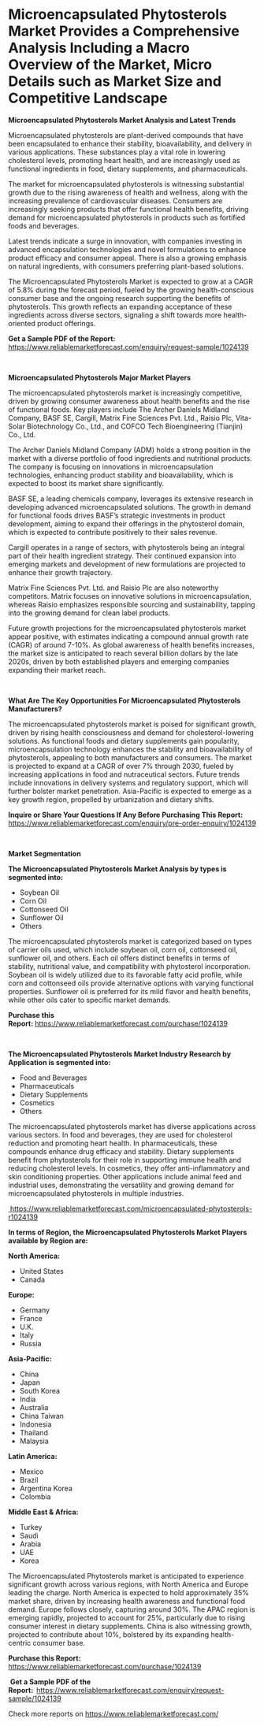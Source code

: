 <p><h1>Microencapsulated Phytosterols Market Provides a Comprehensive Analysis Including a Macro Overview of the Market, Micro Details such as Market Size and Competitive Landscape</h1></p><p><strong>Microencapsulated Phytosterols Market Analysis and Latest Trends</strong></p>
<p><p>Microencapsulated phytosterols are plant-derived compounds that have been encapsulated to enhance their stability, bioavailability, and delivery in various applications. These substances play a vital role in lowering cholesterol levels, promoting heart health, and are increasingly used as functional ingredients in food, dietary supplements, and pharmaceuticals. </p><p>The market for microencapsulated phytosterols is witnessing substantial growth due to the rising awareness of health and wellness, along with the increasing prevalence of cardiovascular diseases. Consumers are increasingly seeking products that offer functional health benefits, driving demand for microencapsulated phytosterols in products such as fortified foods and beverages. </p><p>Latest trends indicate a surge in innovation, with companies investing in advanced encapsulation technologies and novel formulations to enhance product efficacy and consumer appeal. There is also a growing emphasis on natural ingredients, with consumers preferring plant-based solutions. </p><p>The Microencapsulated Phytosterols Market is expected to grow at a CAGR of 5.8% during the forecast period, fueled by the growing health-conscious consumer base and the ongoing research supporting the benefits of phytosterols. This growth reflects an expanding acceptance of these ingredients across diverse sectors, signaling a shift towards more health-oriented product offerings.</p></p>
<p><strong>Get a Sample PDF of the Report:&nbsp;</strong> <a href="https://www.reliablemarketforecast.com/enquiry/request-sample/1024139?utm_campaign=2481&utm_medium=2&utm_source=Github&utm_content=ia&utm_term=07032025&utm_id=microencapsulated-phytosterols">https://www.reliablemarketforecast.com/enquiry/request-sample/1024139</a></p>
<p>&nbsp;</p>
<p><strong>Microencapsulated Phytosterols Major Market Players</strong></p>
<p><p>The microencapsulated phytosterols market is increasingly competitive, driven by growing consumer awareness about health benefits and the rise of functional foods. Key players include The Archer Daniels Midland Company, BASF SE, Cargill, Matrix Fine Sciences Pvt. Ltd., Raisio Plc, Vita-Solar Biotechnology Co., Ltd., and COFCO Tech Bioengineering (Tianjin) Co., Ltd.</p><p>The Archer Daniels Midland Company (ADM) holds a strong position in the market with a diverse portfolio of food ingredients and nutritional products. The company is focusing on innovations in microencapsulation technologies, enhancing product stability and bioavailability, which is expected to boost its market share significantly.</p><p>BASF SE, a leading chemicals company, leverages its extensive research in developing advanced microencapsulated solutions. The growth in demand for functional foods drives BASF’s strategic investments in product development, aiming to expand their offerings in the phytosterol domain, which is expected to contribute positively to their sales revenue.</p><p>Cargill operates in a range of sectors, with phytosterols being an integral part of their health ingredient strategy. Their continued expansion into emerging markets and development of new formulations are projected to enhance their growth trajectory.</p><p>Matrix Fine Sciences Pvt. Ltd. and Raisio Plc are also noteworthy competitors. Matrix focuses on innovative solutions in microencapsulation, whereas Raisio emphasizes responsible sourcing and sustainability, tapping into the growing demand for clean label products. </p><p>Future growth projections for the microencapsulated phytosterols market appear positive, with estimates indicating a compound annual growth rate (CAGR) of around 7-10%. As global awareness of health benefits increases, the market size is anticipated to reach several billion dollars by the late 2020s, driven by both established players and emerging companies expanding their market reach.</p></p>
<p>&nbsp;</p>
<p><strong>What Are The Key Opportunities For Microencapsulated Phytosterols Manufacturers?</strong></p>
<p><p>The microencapsulated phytosterols market is poised for significant growth, driven by rising health consciousness and demand for cholesterol-lowering solutions. As functional foods and dietary supplements gain popularity, microencapsulation technology enhances the stability and bioavailability of phytosterols, appealing to both manufacturers and consumers. The market is projected to expand at a CAGR of over 7% through 2030, fueled by increasing applications in food and nutraceutical sectors. Future trends include innovations in delivery systems and regulatory support, which will further bolster market penetration. Asia-Pacific is expected to emerge as a key growth region, propelled by urbanization and dietary shifts.</p></p>
<p><strong>Inquire or Share Your Questions If Any Before Purchasing This Report:</strong> <a href="https://www.reliablemarketforecast.com/enquiry/pre-order-enquiry/1024139?utm_campaign=2481&utm_medium=2&utm_source=Github&utm_content=ia&utm_term=07032025&utm_id=microencapsulated-phytosterols">https://www.reliablemarketforecast.com/enquiry/pre-order-enquiry/1024139</a></p>
<p>&nbsp;</p>
<p><strong>Market Segmentation</strong></p>
<p><strong>The Microencapsulated Phytosterols Market Analysis by types is segmented into:</strong></p>
<p><ul><li>Soybean Oil</li><li>Corn Oil</li><li>Cottonseed Oil</li><li>Sunflower Oil</li><li>Others</li></ul></p>
<p><p>The microencapsulated phytosterols market is categorized based on types of carrier oils used, which include soybean oil, corn oil, cottonseed oil, sunflower oil, and others. Each oil offers distinct benefits in terms of stability, nutritional value, and compatibility with phytosterol incorporation. Soybean oil is widely utilized due to its favorable fatty acid profile, while corn and cottonseed oils provide alternative options with varying functional properties. Sunflower oil is preferred for its mild flavor and health benefits, while other oils cater to specific market demands.</p></p>
<p><strong>Purchase this Report:&nbsp;</strong><a href="https://www.reliablemarketforecast.com/purchase/1024139?utm_campaign=2481&utm_medium=2&utm_source=Github&utm_content=ia&utm_term=07032025&utm_id=microencapsulated-phytosterols">https://www.reliablemarketforecast.com/purchase/1024139</a></p>
<p>&nbsp;</p>
<p><strong>The Microencapsulated Phytosterols Market Industry Research by Application is segmented into:</strong></p>
<p><ul><li>Food and Beverages</li><li>Pharmaceuticals</li><li>Dietary Supplements</li><li>Cosmetics</li><li>Others</li></ul></p>
<p><p>The microencapsulated phytosterols market has diverse applications across various sectors. In food and beverages, they are used for cholesterol reduction and promoting heart health. In pharmaceuticals, these compounds enhance drug efficacy and stability. Dietary supplements benefit from phytosterols for their role in supporting immune health and reducing cholesterol levels. In cosmetics, they offer anti-inflammatory and skin conditioning properties. Other applications include animal feed and industrial uses, demonstrating the versatility and growing demand for microencapsulated phytosterols in multiple industries.</p></p>
<p><a href="https://www.reliablemarketforecast.com/microencapsulated-phytosterols-r1024139?utm_campaign=2481&utm_medium=2&utm_source=Github&utm_content=ia&utm_term=07032025&utm_id=microencapsulated-phytosterols">&nbsp;https://www.reliablemarketforecast.com/microencapsulated-phytosterols-r1024139</a></p>
<p><strong>In terms of Region, the Microencapsulated Phytosterols Market Players available by Region are:</strong></p>
<p>
    <p> <strong> North America: </strong>
        <ul>
            <li>United States</li>
            <li>Canada</li>
        </ul>
        </p> 
    <p> <strong> Europe: </strong>
        <ul>
            <li>Germany</li>
            <li>France</li>
            <li>U.K.</li>
            <li>Italy</li>
            <li>Russia</li>
        </ul>
        </p> 
    <p> <strong> Asia-Pacific: </strong>
        <ul>
            <li>China</li>
            <li>Japan</li>
            <li>South Korea</li>
            <li>India</li>
            <li>Australia</li>
            <li>China Taiwan</li>
            <li>Indonesia</li>
            <li>Thailand</li>
            <li>Malaysia</li>
        </ul>
        </p> 
    <p> <strong> Latin America: </strong>
        <ul>
            <li>Mexico</li>
            <li>Brazil</li>
            <li>Argentina Korea</li>
            <li>Colombia</li>
        </ul>
        </p> 
    <p> <strong> Middle East & Africa: </strong>
        <ul>
            <li>Turkey</li>
            <li>Saudi</li>
            <li>Arabia</li>
            <li>UAE</li>
            <li>Korea</li>
        </ul>
    </p>
    </p>
<p><p>The Microencapsulated Phytosterols market is anticipated to experience significant growth across various regions, with North America and Europe leading the charge. North America is expected to hold approximately 35% market share, driven by increasing health awareness and functional food demand. Europe follows closely, capturing around 30%. The APAC region is emerging rapidly, projected to account for 25%, particularly due to rising consumer interest in dietary supplements. China is also witnessing growth, projected to contribute about 10%, bolstered by its expanding health-centric consumer base.</p></p>
<p><strong>Purchase this Report: </strong><a href="https://www.reliablemarketforecast.com/purchase/1024139?utm_campaign=2481&utm_medium=2&utm_source=Github&utm_content=ia&utm_term=07032025&utm_id=microencapsulated-phytosterols">https://www.reliablemarketforecast.com/purchase/1024139</a></p>
<p>&nbsp;<strong>Get a Sample PDF of the Report:&nbsp;&nbsp;</strong><a href="https://www.reliablemarketforecast.com/enquiry/request-sample/1024139?utm_campaign=2481&utm_medium=2&utm_source=Github&utm_content=ia&utm_term=07032025&utm_id=microencapsulated-phytosterols">https://www.reliablemarketforecast.com/enquiry/request-sample/1024139</a></p>
<p><strong></strong></p>
<p>Check more reports on <a href="https://www.reliablemarketforecast.com/?utm_campaign=2481&utm_medium=2&utm_source=Github&utm_content=ia&utm_term=07032025&utm_id=microencapsulated-phytosterols">https://www.reliablemarketforecast.com/</a></p>